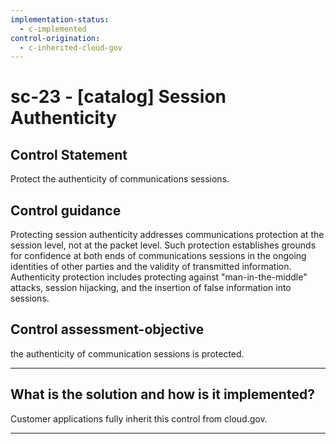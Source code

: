 ```yaml
---
implementation-status:
  - c-implemented
control-origination:
  - c-inherited-cloud-gov
---
```


# sc-23 - \[catalog\] Session Authenticity

## Control Statement

Protect the authenticity of communications sessions.

## Control guidance

Protecting session authenticity addresses communications protection at the session level, not at the packet level. Such protection establishes grounds for confidence at both ends of communications sessions in the ongoing identities of other parties and the validity of transmitted information. Authenticity protection includes protecting against "man-in-the-middle" attacks, session hijacking, and the insertion of false information into sessions.

## Control assessment-objective

the authenticity of communication sessions is protected.

______________________________________________________________________

## What is the solution and how is it implemented?

Customer applications fully inherit this control from cloud.gov.

______________________________________________________________________

